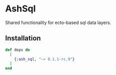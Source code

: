 # AshSql

Shared functionality for ecto-based sql data layers.

## Installation

```elixir
def deps do
  [
    {:ash_sql, "~> 0.1.1-rc.9"}
  ]
end
```

